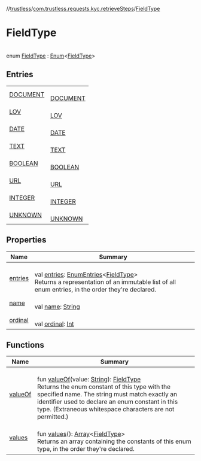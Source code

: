 //[trustless](../../../index.md)/[com.trustless.requests.kyc.retrieveSteps](../index.md)/[FieldType](index.md)

# FieldType

\
enum [FieldType](index.md) : [Enum](https://kotlinlang.org/api/latest/jvm/stdlib/kotlin/-enum/index.html)&lt;[FieldType](index.md)&gt;

## Entries

| | |
|---|---|
| [DOCUMENT](-d-o-c-u-m-e-n-t/index.md) | <br>[DOCUMENT](-d-o-c-u-m-e-n-t/index.md) |
| [LOV](-l-o-v/index.md) | <br>[LOV](-l-o-v/index.md) |
| [DATE](-d-a-t-e/index.md) | <br>[DATE](-d-a-t-e/index.md) |
| [TEXT](-t-e-x-t/index.md) | <br>[TEXT](-t-e-x-t/index.md) |
| [BOOLEAN](-b-o-o-l-e-a-n/index.md) | <br>[BOOLEAN](-b-o-o-l-e-a-n/index.md) |
| [URL](-u-r-l/index.md) | <br>[URL](-u-r-l/index.md) |
| [INTEGER](-i-n-t-e-g-e-r/index.md) | <br>[INTEGER](-i-n-t-e-g-e-r/index.md) |
| [UNKNOWN](-u-n-k-n-o-w-n/index.md) | <br>[UNKNOWN](-u-n-k-n-o-w-n/index.md) |

## Properties

| Name | Summary |
|---|---|
| [entries](entries.md) | <br>val [entries](entries.md): [EnumEntries](https://kotlinlang.org/api/latest/jvm/stdlib/kotlin.enums/-enum-entries/index.html)&lt;[FieldType](index.md)&gt;<br>Returns a representation of an immutable list of all enum entries, in the order they're declared. |
| [name](../-input-k-y-c-type/-d-o-c-u-m-e-n-t/index.md#-372974862%2FProperties%2F-1818097539) | <br>val [name](../-input-k-y-c-type/-d-o-c-u-m-e-n-t/index.md#-372974862%2FProperties%2F-1818097539): [String](https://kotlinlang.org/api/latest/jvm/stdlib/kotlin/-string/index.html) |
| [ordinal](../-input-k-y-c-type/-d-o-c-u-m-e-n-t/index.md#-739389684%2FProperties%2F-1818097539) | <br>val [ordinal](../-input-k-y-c-type/-d-o-c-u-m-e-n-t/index.md#-739389684%2FProperties%2F-1818097539): [Int](https://kotlinlang.org/api/latest/jvm/stdlib/kotlin/-int/index.html) |

## Functions

| Name | Summary |
|---|---|
| [valueOf](value-of.md) | <br>fun [valueOf](value-of.md)(value: [String](https://kotlinlang.org/api/latest/jvm/stdlib/kotlin/-string/index.html)): [FieldType](index.md)<br>Returns the enum constant of this type with the specified name. The string must match exactly an identifier used to declare an enum constant in this type. (Extraneous whitespace characters are not permitted.) |
| [values](values.md) | <br>fun [values](values.md)(): [Array](https://kotlinlang.org/api/latest/jvm/stdlib/kotlin/-array/index.html)&lt;[FieldType](index.md)&gt;<br>Returns an array containing the constants of this enum type, in the order they're declared. |
